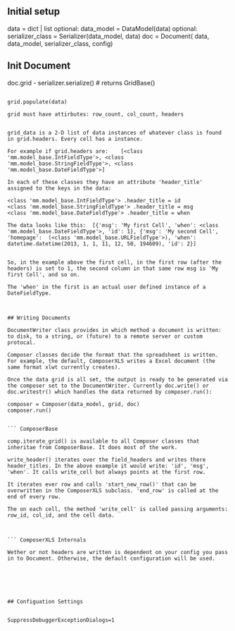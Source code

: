 
Initial setup
-------------

data = dict | list
optional: data_model = DataModel(data)
optional: serializer_class = Serializer(data_model, data) 
doc = Document( data, data_model, serializer_class, config)

## Init Document

doc.grid - serializer.serialize() # returns GridBase()

``` GridBase population

grid.populate(data) 

grid must have attirbutes: row_count, col_count, headers


grid_data is a 2-D list of data instances of whatever class is found in grid.headers. Every cell has a instance.

For example if grid.headers are:    [<class 'mm.model_base.IntFieldType'>, <class 'mm.model_base.StringFieldType'>, <class 'mm.model_base.DateFieldType'>]

In each of these classes they have an attribute 'header_title' assigned to the keys in the data:

<class 'mm.model_base.IntFieldType'> .header_title = id
<class 'mm.model_base.StringFieldType'> .header_title = msg
<class 'mm.model_base.DateFieldType'> .header_title = when

The data looks like this:  [{'msg': 'My first Cell', 'when': <class 'mm.model_base.DateFieldType'>, 'id': 1}, {'msg': 'My second Cell', 'homepage':  (<class 'mm.model_base.URLFieldType'>), 'when': datetime.datetime(2013, 1, 1, 11, 12, 50, 194609), 'id': 2}]


So, in the example above the first cell, in the first row (after the headers) is set to 1, the second column in that same row msg is 'My first Cell', and so on.

The 'when' in the first is an actual user defined instance of a DateFieldType.
 


## Writing Documents

DocumentWriter class provides in which method a document is written: to disk, to a string, or (future) to a remote server or custom protocal.

Composer classes decide the format that the spreadsheet is written. For example, the default, ComposerXLS writes a Excel document (the same format xlwt currently creates). 

Once the data grid is all set, the output is ready to be generated via the composer set to the DocumentWriter. Currently doc.write() or doc.writestr() which handles the data returned by composer.run():

composer = Composer(data_model, grid, doc)
composer.run() 


``` ComposerBase

comp.iterate_grid() is available to all Composer classes that inheritae from ComposerBase. It does most of the work. 

write_header() iterates over the field_headers and writes there header_titles. In the above example it would write: 'id', 'msg', 'when'. It calls write_cell but always points at the first row.

It iterates ever row and calls 'start_new_row()' that can be overwritten in the ComposerXLS subclass. 'end_row' is called at the end of every row.

The on each cell, the method 'write_cell' is called passing arguments: row_id, col_id, and the cell data.



``` ComposerXLS Internals

Wether or not headers are written is dependent on your config you pass in to Document. Otherwise, the default configuration will be used.






## Configuation Settings


SuppressDebuggerExceptionDialogs=1
























